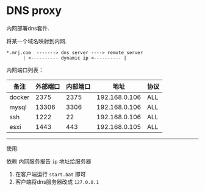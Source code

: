 # DNS proxy

内网部署dns套件.

将某一个域名映射到内网.

```shell
*.mrj.com  -------> dns server ----> remote server
      | <---------- dynamic ip <---------- |
```

内网端口列表：

|备注| 外部端口 | 内部端口 | 地址 | 协议 |
|----| ---- | ----- | ---- | ---- 
| docker | 2375 | 2375 | 192.168.0.106 | ALL |
| mysql | 13306 | 3306 | 192.168.0.106 | ALL |
| ssh | 1222 | 22 | 192.168.0.106 | ALL |
| esxi | 1443 | 443 | 192.168.0.105 | ALL |

---- 

使用:

依赖 内网服务报告 `ip` 地址给服务器

1. 在客户端运行 `start.bat` 即可
2. 客户端将dns服务器改成 `127.0.0.1`